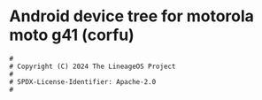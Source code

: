 # Android device tree for motorola moto g41 (corfu)

```
#
# Copyright (C) 2024 The LineageOS Project
#
# SPDX-License-Identifier: Apache-2.0
#
```
